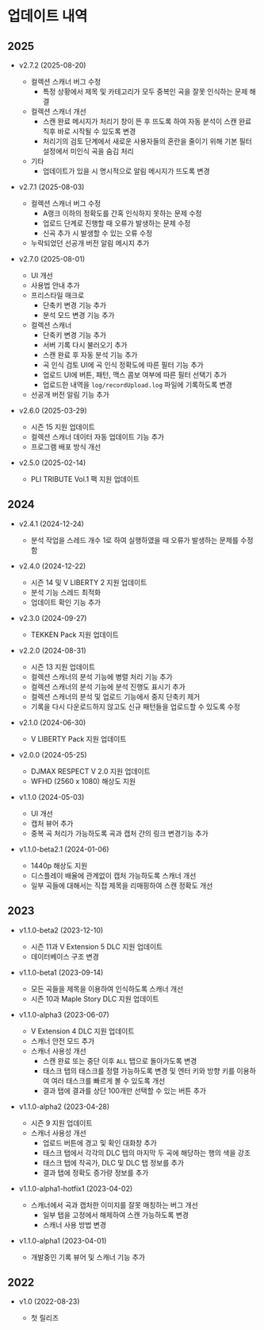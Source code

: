 # 업데이트 내역

## 2025

- v2.7.2 (2025-08-20)

  - 컬렉션 스캐너 버그 수정
    - 특정 상황에서 제목 및 카테고리가 모두 중복인 곡을 잘못 인식하는 문제 해결
  - 컬렉션 스캐너 개선
    - 스캔 완료 메시지가 처리기 창이 뜬 후 뜨도록 하여 자동 분석이 스캔 완료 직후 바로 시작될 수 있도록 변경
    - 처리기의 검토 단계에서 새로운 사용자들의 혼란을 줄이기 위해 기본 필터 설정에서 미인식 곡을 숨김 처리
  - 기타
    - 업데이트가 있을 시 명시적으로 알림 메시지가 뜨도록 변경

- v2.7.1 (2025-08-03)

  - 컬렉션 스캐너 버그 수정
    - A랭크 이하의 정확도를 간혹 인식하지 못하는 문제 수정
    - 업로드 단계로 진행할 때 오류가 발생하는 문제 수정
    - 신곡 추가 시 발생할 수 있는 오류 수정
  - 누락되었던 선공개 버전 알림 메시지 추가

- v2.7.0 (2025-08-01)

  - UI 개선
  - 사용법 안내 추가
  - 프리스타일 매크로
    - 단축키 변경 기능 추가
    - 분석 모드 변경 기능 추가
  - 컬렉션 스캐너
    - 단축키 변경 기능 추가
    - 서버 기록 다시 불러오기 추가
    - 스캔 완료 후 자동 분석 기능 추가
    - 곡 인식 검토 UI에 곡 인식 정확도에 따른 필터 기능 추가
    - 업로드 UI에 버튼, 패턴, 맥스 콤보 여부에 따른 필터 선택기 추가
    - 업로드한 내역을 `log/recordUpload.log` 파일에 기록하도록 변경
  - 선공개 버전 알림 기능 추가

- v2.6.0 (2025-03-29)

  - 시즌 15 지원 업데이트
  - 컬렉션 스캐너 데이터 자동 업데이트 기능 추가
  - 프로그램 배포 방식 개선

- v2.5.0 (2025-02-14)

  - PLI TRIBUTE Vol.1 팩 지원 업데이트

## 2024

- v2.4.1 (2024-12-24)

  - 분석 작업을 스레드 개수 1로 하여 실행하였을 때 오류가 발생하는 문제를 수정함

- v2.4.0 (2024-12-22)

  - 시즌 14 및 V LIBERTY 2 지원 업데이트
  - 분석 기능 스레드 최적화
  - 업데이트 확인 기능 추가

- v2.3.0 (2024-09-27)

  - TEKKEN Pack 지원 업데이트

- v2.2.0 (2024-08-31)

  - 시즌 13 지원 업데이트
  - 컬렉션 스캐너의 분석 기능에 병렬 처리 기능 추가
  - 컬렉션 스캐너의 분석 기능에 분석 진행도 표시기 추가
  - 컬렉션 스캐너의 분석 및 업로드 기능에서 중지 단축키 제거
  - 기록을 다시 다운로드하지 않고도 신규 패턴들을 업로드할 수 있도록 수정

- v2.1.0 (2024-06-30)

  - V LIBERTY Pack 지원 업데이트

- v2.0.0 (2024-05-25)

  - DJMAX RESPECT V 2.0 지원 업데이트
  - WFHD (2560 x 1080) 해상도 지원

- v1.1.0 (2024-05-03)

  - UI 개선
  - 캡처 뷰어 추가
  - 중복 곡 처리가 가능하도록 곡과 캡처 간의 링크 변경기능 추가

- v1.1.0-beta2.1 (2024-01-06)

  - 1440p 해상도 지원
  - 디스플레이 배율에 관계없이 캡처 가능하도록 스캐너 개선
  - 일부 곡들에 대해서는 직접 제목을 리매핑하여 스캔 정확도 개선

## 2023

- v1.1.0-beta2 (2023-12-10)

  - 시즌 11과 V Extension 5 DLC 지원 업데이트
  - 데이터베이스 구조 변경

- v1.1.0-beta1 (2023-09-14)

  - 모든 곡들을 제목을 이용하여 인식하도록 스캐너 개선
  - 시즌 10과 Maple Story DLC 지원 업데이트

- v1.1.0-alpha3 (2023-06-07)

  - V Extension 4 DLC 지원 업데이트
  - 스캐너 안전 모드 추가
  - 스캐너 사용성 개선
    - 스캔 완료 또는 중단 이후 `ALL` 탭으로 돌아가도록 변경
    - 태스크 탭의 태스크를 정렬 가능하도록 변경 및 엔터 키와 방향 키를 이용하여 여러 태스크를 빠르게 볼 수 있도록 개선
    - 결과 탭에 결과를 상단 100개만 선택할 수 있는 버튼 추가

- v1.1.0-alpha2 (2023-04-28)

  - 시즌 9 지원 업데이트
  - 스캐너 사용성 개선
    - 업로드 버튼에 경고 및 확인 대화창 추가
    - 태스크 탭에서 각각의 DLC 탭의 마지막 두 곡에 해당하는 행의 색을 강조
    - 태스크 탭에 작곡가, DLC 및 DLC 탭 정보를 추가
    - 결과 탭에 정확도 증가량 정보를 추가

- v1.1.0-alpha1-hotfix1 (2023-04-02)

  - 스캐너에서 곡과 캡처한 이미지를 잘못 매칭하는 버그 개선
    - 일부 탭을 고정에서 해제하여 스캔 가능하도록 변경
    - 스캐너 사용 방법 변경

- v1.1.0-alpha1 (2023-04-01)

  - 개발중인 기록 뷰어 및 스캐너 기능 추가

## 2022

- v1.0 (2022-08-23)

  - 첫 릴리즈
